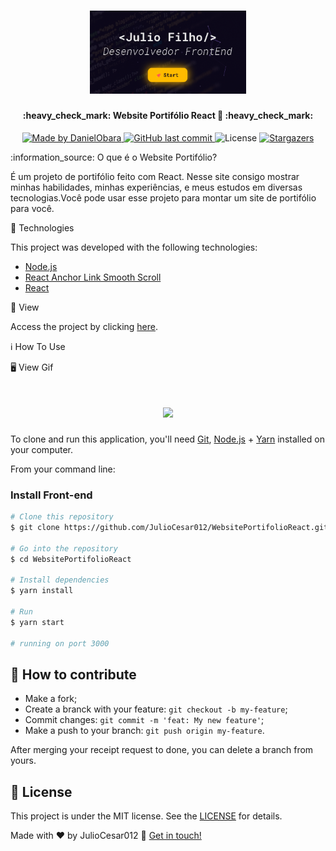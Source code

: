 <h1 align="center">
    <img alt="WebsitePortifólio" title="#Website Portifólio" src=".github/logo_websiteportifolio.png" width="250px" />
</h1>

<h4 align="center"> 
	:heavy_check_mark: Website Portifólio React 🚀 :heavy_check_mark:
</h4>
<p align="center">	
	
  <a href="https://www.linkedin.com/in/danielobara/">
    <img alt="Made by DanielObara" src="https://img.shields.io/badge/made%20by-JulioCesar012-%2304D361">
  </a>
  
  <a href="https://github.com/DanielObara/NLW-3.0/commits/master">
    <img alt="GitHub last commit" src="https://img.shields.io/github/last-commit/JulioCesar012/WebsitePortifolioReact">
  </a>

  <img alt="License" src="https://img.shields.io/badge/license-MIT-brightgreen">
   <a href="https://github.com/JulioCesar012/WebsitePortifolioReact/stargazers">
    <img alt="Stargazers" src="https://img.shields.io/github/stars/JulioCesar012/WebsitePortifolioReact?style=social">
  </a>
</p>
<p align="center">
</p>
:information_source: O que é o Website Portifólio?

É um projeto de portifólio feito com React. Nesse site consigo mostrar minhas habilidades, minhas experiências, e meus estudos em diversas tecnologias.Você pode usar esse projeto para montar um site de portifólio para você.

:rocket: Technologies

This project was developed with the following technologies:

- [Node.js][nodejs]
- [React Anchor Link Smooth Scroll][reactanchor]
- [React][reactjs]

🔖 View

Access the project by clicking [here](https://juliofilho.me/).

:information_source: How To Use

🖥️ View Gif

<h1 align="center">
    <img src=".github/gif_websiteportifolio.mp4">
</h1>

To clone and run this application, you'll need [Git](https://git-scm.com), [Node.js][nodejs] + [Yarn][yarn] installed on your computer.

From your command line:

### Install Front-end

```bash
# Clone this repository
$ git clone https://github.com/JulioCesar012/WebsitePortifolioReact.git

# Go into the repository
$ cd WebsitePortifolioReact

# Install dependencies
$ yarn install

# Run
$ yarn start

# running on port 3000
```

## 🤔 How to contribute

-  Make a fork;
-  Create a branck with your feature: `git checkout -b my-feature`;
-  Commit changes: `git commit -m 'feat: My new feature'`;
-  Make a push to your branch: `git push origin my-feature`.

After merging your receipt request to done, you can delete a branch from yours.

## :memo: License

This project is under the MIT license. See the [LICENSE](https://github.com/JulioCesar012/WebsitePortifolioReact/blob/master/LICENCE) for details.

Made with ♥ by JulioCesar012 :wave: [Get in touch!](https://www.linkedin.com/in/julio-cesar-filho-759653171/)

[nodejs]: https://nodejs.org/
[reactanchor]: https://www.npmjs.com/package/react-anchor-link-smooth-scroll/
[reactjs]: https://reactjs.org
[yarn]: https://yarnpkg.com/
